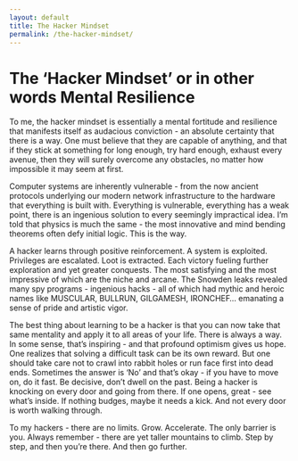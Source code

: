 ```yaml
---
layout: default
title: The Hacker Mindset
permalink: /the-hacker-mindset/
---
```


# The ‘Hacker Mindset’ or in other words Mental Resilience

To me, the hacker mindset is essentially a mental fortitude and resilience that manifests itself as audacious conviction - an absolute certainty that there is a way. One must believe that they are capable of anything, and that if they stick at something for long enough, try hard enough, exhaust every avenue, then they will surely overcome any obstacles, no matter how impossible it may seem at first.

Computer systems are inherently vulnerable - from the now ancient protocols underlying our modern network infrastructure to the hardware that everything is built with. Everything is vulnerable, everything has a weak point, there is an ingenious solution to every seemingly impractical idea. I’m told that physics is much the same - the most innovative and mind bending theorems often defy initial logic. This is the way.

A hacker learns through positive reinforcement. A system is exploited. Privileges are escalated. Loot is extracted. Each victory fueling further exploration and yet greater conquests. The most satisfying and the most impressive of which are the niche and arcane. The Snowden leaks revealed many spy programs - ingenious hacks - all of which had mythic and heroic names like MUSCULAR, BULLRUN, GILGAMESH, IRONCHEF… emanating a sense of pride and artistic vigor.

The best thing about learning to be a hacker is that you can now take that same mentality and apply it to all areas of your life. There is always a way. In some sense, that’s inspiring - and that profound optimism gives us hope. One realizes that solving a difficult task can be its own reward. But one should take care not to crawl into rabbit holes or run face first into dead ends. Sometimes the answer is ‘No’ and that’s okay - if you have to move on, do it fast. Be decisive, don’t dwell on the past. Being a hacker is knocking on every door and going from there. If one opens, great - see what’s inside. If nothing budges, maybe it needs a kick. And not every door is worth walking through.

To my hackers - there are no limits. Grow. Accelerate. The only barrier is you. Always remember - there are yet taller mountains to climb. Step by step, and then you’re there. And then go further.
